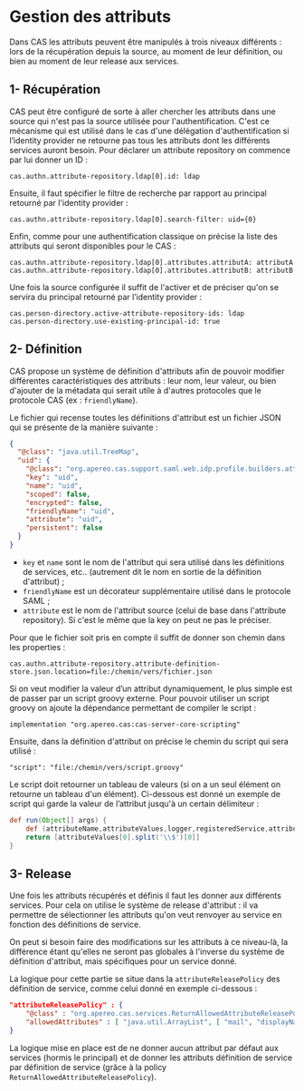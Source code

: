 # Gestion des attributs 

Dans CAS les attributs peuvent être manipulés à trois niveaux différents : lors de la récupération depuis la source, au moment de leur définition, ou bien au moment de leur release aux services.

## 1- Récupération 

CAS peut être configuré de sorte à aller chercher les attributs dans une source qui n'est pas la source utilisée pour l'authentification. C'est ce mécanisme qui est utilisé dans le cas d'une délégation d'authentification si l’identity provider ne retourne pas tous les attributs dont les différents services auront besoin. Pour déclarer un attribute repository on commence par lui donner un ID :
```
cas.authn.attribute-repository.ldap[0].id: ldap
```

Ensuite, il faut spécifier le filtre de recherche par rapport au principal retourné par l'identity provider :
```
cas.authn.attribute-repository.ldap[0].search-filter: uid={0}
```

Enfin, comme pour une authentification classique on précise la liste des attributs qui seront disponibles pour le CAS :
```
cas.authn.attribute-repository.ldap[0].attributes.attributA: attributA
cas.authn.attribute-repository.ldap[0].attributes.attributB: attributB
```

Une fois la source configurée il suffit de l'activer et de préciser qu'on se servira du principal retourné par l’identity provider :
```
cas.person-directory.active-attribute-repository-ids: ldap
cas.person-directory.use-existing-principal-id: true
```

## 2- Définition

CAS propose un système de définition d'attributs afin de pouvoir modifier différentes caractéristiques des attributs : leur nom, leur valeur, ou bien d'ajouter de la métadata qui serait utile à d'autres protocoles que le protocole CAS (ex : `friendlyName`).

Le fichier qui recense toutes les définitions d'attribut est un fichier JSON qui se présente de la manière suivante :

```json
{
  "@class": "java.util.TreeMap",
  "uid": {
    "@class": "org.apereo.cas.support.saml.web.idp.profile.builders.attr.SamlIdPAttributeDefinition",
    "key": "uid",
    "name": "uid",
    "scoped": false,
    "encrypted": false,
    "friendlyName": "uid",
    "attribute": "uid",
    "persistent": false
  }
}
```
- `key` et `name` sont le nom de l'attribut qui sera utilisé dans les définitions de services, etc.. (autrement dit le nom en sortie de la définition d'attribut) ;
- `friendlyName` est un décorateur supplémentaire utilisé dans le protocole SAML ;
- `attribute` est le nom de l'attribut source (celui de base dans l'attribute repository). Si c'est le même que la key on peut ne pas le préciser.

Pour que le fichier soit pris en compte il suffit de donner son chemin dans les properties :
```
cas.authn.attribute-repository.attribute-definition-store.json.location=file:/chemin/vers/fichier.json
```

Si on veut modifier la valeur d’un attribut dynamiquement, le plus simple est de passer par un script groovy externe. Pour pouvoir utiliser un script groovy on ajoute la dépendance permettant de compiler le script :
```
implementation "org.apereo.cas:cas-server-core-scripting"
```

Ensuite, dans la définition d'attribut on précise le chemin du script qui sera utilisé :
```
"script": "file:/chemin/vers/script.groovy"
```

Le script doit retourner un tableau de valeurs (si on a un seul élément on retourne un tableau d'un élément). Ci-dessous est donné un exemple de script qui garde la valeur de l’attribut jusqu'à un certain délimiteur :

```groovy
def run(Object[] args) {
    def (attributeName,attributeValues,logger,registeredService,attributes) = args
    return [attributeValues[0].split('\\$')[0]]
}
```

## 3- Release

Une fois les attributs récupérés et définis il faut les donner aux différents services. Pour cela on utilise le système de release d'attribut : il va permettre de sélectionner les attributs qu'on veut renvoyer au service en fonction des définitions de service. 

On peut si besoin faire des modifications sur les attributs à ce niveau-là, la différence étant qu'elles ne seront pas globales à l'inverse du système de définition d'attribut, mais spécifiques pour un service donné. 

La logique pour cette partie se situe dans la `attributeReleasePolicy` des définition de service, comme celui donné en exemple ci-dessous : 

```json
"attributeReleasePolicy" : {
    "@class" : "org.apereo.cas.services.ReturnAllowedAttributeReleasePolicy",
    "allowedAttributes" : [ "java.util.ArrayList", [ "mail", "displayName" ] ]
}
```

La logique mise en place est de ne donner aucun attribut par défaut aux services (hormis le principal) et de donner les attributs définition de service par définition de service (grâce à la policy `ReturnAllowedAttributeReleasePolicy`).